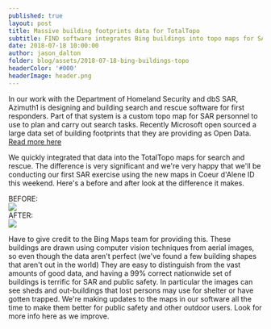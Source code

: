 ```yaml
---
published: true
layout: post
title: Massive building footprints data for TotalTopo
subtitle: FIND software integrates Bing buildings into topo maps for SAR.
date: 2018-07-18 10:00:00
author: jason_dalton
folder: blog/assets/2018-07-18-bing-buildings-topo
headerColor: '#000'
headerImage: header.png
---
```


In our work with the Department of Homeland Security and dbS SAR, Azimuth1 is designing and building search and rescue software for first responders.  Part of that system is a custom topo map for SAR personnel to use to plan and carry out search tasks.  Recently Microsoft open sourced a large <!--more--> data set of building footprints that they are providing as Open Data.  [Read more here](https://blogs.bing.com/maps/2018-06/microsoft-releases-125-million-building-footprints-in-the-us-as-open-data)

We quickly integrated that data into the TotalTopo maps for search and rescue.  The difference is very significant and we're very happy that we'll be conducting our first SAR exercise using the new maps in Coeur d'Alene ID this weekend.  Here's a before and after look at the difference it makes.  

<div class="flexItem col-md-2">
BEFORE:
</div>
<div class="flexItem col-md-10">
<img class="img-responsive img-float sarcatImg" src="{{site.baseurl}}/{{page.folder}}/buildings-before.png">
</div>

<div class="flexItem col-md-2">
AFTER:
</div>
<div class="flexItem col-md-10">
<img class="img-responsive img-float sarcatImg" src="{{site.baseurl}}/{{page.folder}}/buildings-after.png">
</div>


Have to give credit to the Bing Maps team for providing this.  These buildings are drawn using computer vision techniques from aerial images, so even though the data aren't perfect (we've found a few building shapes that aren't out in the world)  They are easy to distinguish from the vast amounts of good data, and having a 99% correct nationwide set of buildings is terrific for SAR and public safety.  In particular the images can see sheds and out-buildings that lost persons may use for shelter or have gotten trapped.  We're making updates to the maps in our software all the time to make them better for public safety and other outdoor users.  Look for more info here as we improve.
